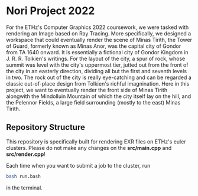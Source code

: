 # Nori Project 2022

For the ETHz's Computer Graphics 2022 coursework, we were tasked with rendering an Image based on Ray Tracing. More specifically, we designed a workspace that could eventually render the scene of Minas Tirith, the Tower of Guard, formerly known as Minas Anor, was the capital city of Gondor from TA 1640 onward. It is essentially a fictional city of Gondor Kingdom in J. R. R. Tolkien's writings. For the layout of the city, a spur of rock, whose summit was level with the city's uppermost tier, jutted out from the front of the city in an easterly direction, dividing all but the first and seventh levels in two. The rock out of the city is really eye-catching and can be regarded a classic out-of-place design from Tolkien's richful imagnination. Here in this project, we want to eventually render the front side of Minas Tirith alongwith the Mindolluin Mountain of which the city itself lay on the hill, and the Pelennor Fields, a large field surrounding (mostly to the east) Minas Tirith.


## Repository Structure

This repository is specifically built for rendering EXR files on ETHz's euler clusters. Please do not make any changes on the **src/main.cpp** and **src/render.cpp**!

Each time when you want to submit a job to the cluster, run

```bash
bash run.bash
```

in the terminal.
